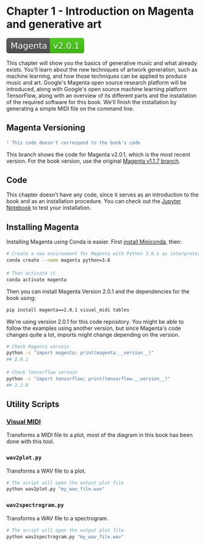 # Chapter 1 - Introduction on Magenta and generative art

[![Magenta Version 2.0.1](../docs/magenta-v2.0.1-badge.svg)](https://github.com/magenta/magenta/releases/tag/2.0.1)

This chapter will show you the basics of generative music and what already exists. You'll learn about the new techniques of artwork generation, such as machine learning, and how those techniques can be applied to produce music and art. Google's Magenta open source research platform will be introduced, along with Google's open source machine learning platform TensorFlow, along with an overview of its different parts and the installation of the required software for this book. We'll finish the installation by generating a simple MIDI file on the command line.

## Magenta Versioning

```diff
! This code doesn't correspond to the book's code
```

This branch shows the code for Magenta v2.0.1, which is the most recent version. For the book version, use the original [Magenta v1.1.7 branch](https://github.com/PacktPublishing/hands-on-music-generation-with-magenta/tree/master/Chapter01).

## Code

This chapter doesn't have any code, since it serves as an introduction to the book and as an installation procedure. You can check out the [Jupyter Notebook](notebook.ipynb) to test your installation.

## Installing Magenta

Installing Magenta using Conda is easier. First [install Miniconda](https://conda.io/en/latest/miniconda.html), then:

```bash
# Create a new environment for Magenta with Python 3.6.x as interpreter
conda create --name magenta python=3.6

# Then activate it
conda activate magenta
```

Then you can install Magenta Version 2.0.1 and the dependencies for the book using:

```bash
pip install magenta==2.0.1 visual_midi tables
```

We're using version 2.0.1 for this code repository. You might be able to follow the examples using another version, but since Magenta's code changes quite a lot, imports might change depending on the version.

```bash
# Check Magenta versoin
python -c "import magenta; print(magenta.__version__)"
## 2.0.1

# Check Tensorflow versoin
python -c "import tensorflow; print(tensorflow.__version__)"
## 2.2.0
```

## Utility Scripts

### [Visual MIDI](https://github.com/dubreuia/visual_midi)

Transforms a MIDI file to a plot, most of the diagram in this book has been done with this tool.

### `wav2plot.py`

Transforms a WAV file to a plot.

```bash
# The script will open the output plot file
python wav2plot.py "my_wav_file.wav"
```

### `wav2spectrogram.py`

Transforms a WAV file to a spectrogram.

```bash
# The script will open the output plot file
python wav2spectrogram.py "my_wav_file.wav"
```
